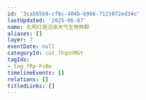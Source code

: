 ```yaml
---
id: '3ca565b8-cf8c-404b-b966-7121072ed34c'
lastUpdated: '2025-06-07'
name: 孔明灯是活体大气生物种群
aliases: []
layer: 7
eventDate: null
categoryId: cat_7hqnYMGY
tagIds:
- tag_fRp-FvBe
timelineEvents: []
relations: []
titledLinks: []
---
```


